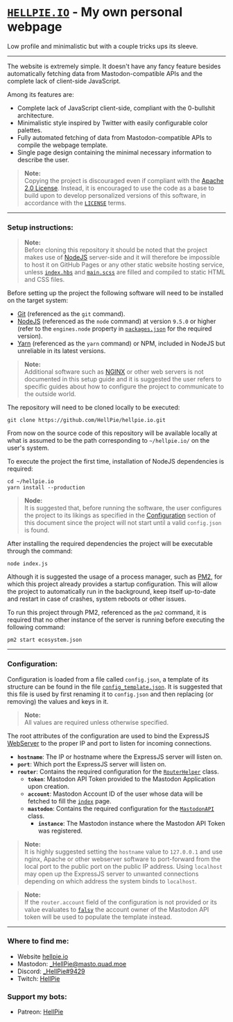 # [`HELLPIE.IO`](https://hellpie.io) - My own personal webpage

Low profile and minimalistic but with a couple tricks ups its sleeve.

---

The website is extremely simple. It doesn't have any fancy feature besides automatically fetching data from Mastodon-compatible APIs and the complete lack of client-side JavaScript.

Among its features are:
- Complete lack of JavaScript client-side, compliant with the 0-bullshit architecture.
- Minimalistic style inspired by Twitter with easily configurable color palettes.
- Fully automated fetching of data from Mastodon-compatible APIs to compile the webpage template.
- Single page design containing the minimal necessary information to describe the user.

> **Note:**\
> Copying the project is discouraged even if compliant with the [Apache 2.0 License](./LICENSE). Instead, it is encouraged to use the code as a base to build upon to develop personalized versions of this software, in accordance with the [`LICENSE`](./LICENSE) terms.

---
### Setup instructions:

> **Note:**\
> Before cloning this repository it should be noted that the project makes use of [NodeJS](https://nodejs.org) server-side and it will therefore be impossible to host it on GitHub Pages or any other static website hosting service, unless [`index.hbs`](./webapp/views/index.hbs) and [`main.scss`](./webapp/static/styles/main.scss) are filled and compiled to static HTML and CSS files.

Before setting up the project the following software will need to be installed on the target system:
- [Git](https://git-scm.com/) (referenced as the `git` command).
- [NodeJS](https://nodejs.org/en/) (referenced as the `node` command) at version `9.5.0` or higher (refer to the `engines.node` property in [`packages.json`](./packages.json#L45) for the required version).
- [Yarn](https://yarnpkg.com/) (referenced as the `yarn` command) or NPM, included in NodeJS but unreliable in its latest versions.

> **Note:**\
> Additional software such as [NGINX](https://www.nginx.com/) or other web servers is not documented in this setup guide and it is suggested the user refers to specific guides about how to configure the project to communicate to the outside world.

The repository will need to be cloned locally to be executed:
```shell
git clone https://github.com/HellPie/hellpie.io.git
```

From now on the source code of this repository will be available locally at what is assumed to be the path corresponding to `~/hellpie.io/` on the user's system.

To execute the project the first time, installation of NodeJS dependencies is required:
```shell
cd ~/hellpie.io
yarn install --production
```

> **Node:**\
> It is suggested that, before running the software, the user configures the project to its likings as specified in the [Configuration](#configuration) section of this document since the project will not start until a valid `config.json` is found.

After installing the required dependencies the project will be executable through the command:
```shell
node index.js
```

Although it is suggested the usage of a process manager, such as [PM2](http://pm2.keymetrics.io/), for which this project already provides a startup configuration. This will allow the project to automatically run in the background, keep itself up-to-date and restart in case of crashes, system reboots or other issues.

To run this project through PM2, referenced as the `pm2` command, it is required that no other instance of the server is running before executing the following command:
```shell
pm2 start ecosystem.json
```

---
### Configuration:

Configuration is loaded from a file called `config.json`, a template of its structure can be found in the file [`config_template.json`](./config_template.json). It is suggested that this file is used by first renaming it to `config.json` and then replacing (or removing) the values and keys in it.

> **Note:**\
> All values are required unless otherwise specified.

The root attributes of the configuration are used to bind the ExpressJS [WebServer](./webapp/WebServer.js) to the proper IP and port to listen for incoming connections.

- **`hostname`**: The IP or hostname where the ExpressJS server will listen on.
- **`port`**: Which port the ExpressJS server will listen on.
- **`router`**: Contains the required configuration for the [`RouterHelper`](./webapp/RouterHelper.js) class.
	- **`token`**: Mastodon API Token provided to the Mastodon Application upon creation.
	- **`account`**: Mastodon Account ID of the user whose data will be fetched to fill the [`index`](./webapp/views/index.hbs) page.
	- **`mastodon`**: Contains the required configuration for the [`MastodonAPI`](./fediverse/MastodonAPI.js) class.
		- **`instance`**: The Mastodon instance where the Mastodon API Token was registered.

> **Note:**\
> It is highly suggested setting the `hostname` value to `127.0.0.1` and use nginx, Apache or other webserver software to port-forward from the local port to the public port on the public IP address. Using `localhost` may open up the ExpressJS server to unwanted connections depending on which address the system binds to `localhost`.

> **Note:**\
> If the `router.account` field of the configuration is not provided or its value evaluates to [`falsy`](https://developer.mozilla.org/en-US/docs/Glossary/Falsy) the account owner of the Mastodon API token will be used to populate the template instead.

---
### Where to find me:
- Website [hellpie.io](https://hellpie.io)
- Mastodon: [_HellPie@masto.quad.moe](https://masto.quad.moe/@_HellPie)
- Discord: [_HellPie#9429](https://discord.gg/uGsUTmB)
- Twitch: [HellPie](https://www.twitch.tv/hellpie/)

### Support my bots:
- Patreon: [HellPie](https://www.patreon.com/hellpie)
